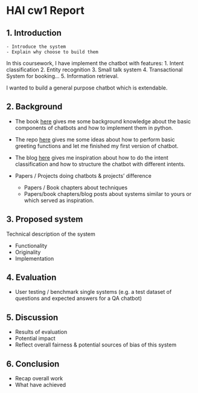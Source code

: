 # HAI cw1 Report

## 1. Introduction

    - Introduce the system
    - Explain why choose to build them

In this coursework, I have implement the chatbot with features:
    1. Intent classification
    2. Entity recognition
    3. Small talk system
    4. Transactional System for booking...
    5. Information retrieval.

I wanted to build a general purpose chatbot which is extendable.

 



## 2. Background

- The book [here](https://github.com/PacktPublishing/Hands-On-Chatbot-Development-with-Alexa-Skills-and-Amazon-Lex) gives me some background knowledge about the basic components of chatbots and how to implement them in python.
- The repo [here](https://github.com/parulnith/Building-a-Simple-Chatbot-in-Python-using-NLTK) gives me some ideas about how to perform basic greeting functions and let me finished my first version of chatbot.
- The blog [here](https://towardsdatascience.com/complete-guide-to-building-a-chatbot-with-spacy-and-deep-learning-d18811465876) gives me inspiration about how to do the intent classification and how to structure the chatbot with different intents.


- Papers / Projects doing chatbots & projects’ difference
	- Papers / Book chapters about techniques
	- Papers/book chapters/blog posts about systems similar to yours or which served as inspiration. 


## 3. Proposed system

Technical description of the system

- Functionality
- Originality
- Implementation


## 4. Evaluation

- User testing / benchmark single systems (e.g. a test dataset of questions and expected answers for a QA chatbot)


## 5. Discussion

- Results of evaluation
- Potential impact
- Reflect overall fairness & potential sources of bias of this system


## 6. Conclusion

- Recap overall work
- What have achieved
